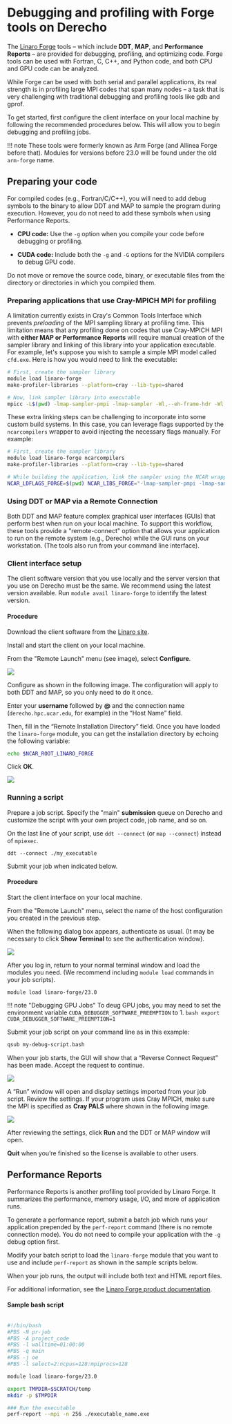 # Debugging and profiling with Forge tools on Derecho

The
[Linaro Forge](https://docs.linaroforge.com/23.0/html/forge/index.html)
tools – which include **DDT**, **MAP**, and **Performance Reports** –
are provided for debugging, profiling, and optimizing code. Forge tools
can be used with Fortran, C, C++, and Python code, and both CPU and GPU
code can be analyzed.

While Forge can be used with both serial and parallel applications, its
real strength is in profiling large MPI codes that span many nodes – a
task that is very challenging with traditional debugging and profiling
tools like gdb and gprof.

To get started, first configure the client interface on your local
machine by following the recommended procedures below. This will allow
you to begin debugging and profiling jobs.

!!! note
    These tools were formerly known as Arm Forge (and Allinea Forge before
    that). Modules for versions before 23.0 will be found under the old
    `arm-forge` name.

## Preparing your code

For compiled codes (e.g., Fortran/C/C++), you will need to add debug
symbols to the binary to allow DDT and MAP to sample the program during
execution. However, you do not need to add these symbols when using
Performance Reports.

- **CPU code:** Use the `-g` option when you compile your code before debugging or profiling.

- **CUDA code:** Include both the `-g` and `-G` options for the NVIDIA compilers to debug GPU code.

Do not move or remove the source code, binary, or executable files from
the directory or directories in which you compiled them.

### Preparing applications that use Cray-MPICH MPI for profiling

A limitation currently exists in Cray's Common Tools Interface which
prevents *preloading* of the MPI sampling library at profiling time.
This limitation means that any profiling done on codes that use
Cray-MPICH MPI with **either MAP or Performance Reports** will require
manual creation of the sampler library and linking of this library into
your application executable. For example, let's suppose you wish to
sample a simple MPI model called `cfd.exe`. Here is how you would need
to link the executable:
```bash
# First, create the sampler library
module load linaro-forge
make-profiler-libraries --platform=cray --lib-type=shared

# Now, link sampler library into executable
mpicc -L$(pwd) -lmap-sampler-pmpi -lmap-sampler -Wl,--eh-frame-hdr -Wl,-rpath=$(pwd) -o cfd.exe main.o driver.o physics.o
```

These extra linking steps can be challenging to incorporate into some
custom build systems. In this case, you can leverage flags supported by
the `ncarcompilers` wrapper to avoid injecting the necessary flags
manually. For example:
```bash
# First, create the sampler library
module load linaro-forge ncarcompilers
make-profiler-libraries --platform=cray --lib-type=shared

# While building the application, link the sampler using the NCAR wrapper (bash syntax)
NCAR_LDFLAGS_FORGE=$(pwd) NCAR_LIBS_FORGE="-lmap-sampler-pmpi -lmap-sampler -Wl,--eh-frame-hdr" ./build.sh
```

### Using DDT or MAP via a Remote Connection

Both DDT and MAP feature complex graphical user interfaces (GUIs) that
perform best when run on your local machine. To support this workflow,
these tools provide a "remote-connect" option that allows your
application to run on the remote system (e.g., Derecho) while the GUI
runs on your workstation. (The tools also run from your command line
interface).

### Client interface setup

The client software version that you use locally and the server version
that you use on Derecho must be the same. We recommend using the latest
version available. Run `module avail linaro-forge` to identify the latest
version.

#### Procedure

Download the client software from the [Linaro site](https://www.linaroforge.com/downloadForge/).

Install and start the client on your local machine.

From the "Remote Launch" menu (see image), select **Configure**.

![](media/image1.png)

Configure as shown in the following image. The configuration will apply
to both DDT and MAP, so you only need to do it once.

Enter your **username** followed by **@** and the connection name
(`derecho.hpc.ucar.edu`, for example) in the “Host Name” field.

Then, fill in the “Remote Installation Directory” field. Once you have
loaded the `linaro-forge` module, you can get the installation
directory by echoing the following variable:
```bash
echo $NCAR_ROOT_LINARO_FORGE
```

Click **OK**.

![](media/image2.png)

### Running a script

Prepare a job script. Specify the "main" **submission** queue on Derecho
and customize the script with your own project code, job name, and so
on.

On the last line of your script, use `ddt --connect` (or `map --connect`) instead of `mpiexec`.
```pre
ddt --connect ./my_executable
```

Submit your job when indicated below.

#### Procedure

Start the client interface on your local machine.

From the "Remote Launch" menu, select the name of the host configuration
you created in the previous step.

When the following dialog box appears, authenticate as usual. (It may be
necessary to click **Show Terminal** to see the authentication window).

![](media/image3.png)

After you log in, return to your normal terminal window and load the
modules you need. (We recommend including `module load` commands in
your job scripts).
```pre
module load linaro-forge/23.0
```

!!! note "Debugging GPU Jobs"
    To deug GPU jobs, you may need to set the environment variable
    `CUDA_DEBUGGER_SOFTWARE_PREEMPTION` to 1.
    ```bash
    export CUDA_DEBUGGER_SOFTWARE_PREEMPTION=1
    ```

Submit your job script on your command line as in this example:
```bash
qsub my-debug-script.bash
```

When your job starts, the GUI will show that a “Reverse Connect Request”
has been made. Accept the request to continue.

![](media/image4.png)

A “Run” window will open and display settings imported from your job
script. Review the settings. If your program uses Cray MPICH, make sure
the MPI is specified as **Cray PALS** where shown in the following
image.

![](media/image5.png)

After reviewing the settings, click **Run** and the DDT or MAP window
will open.

**Quit** when you’re finished so the license is available to other
users.

## Performance Reports

Performance Reports is another profiling tool provided by Linaro Forge.
It summarizes the performance, memory usage, I/O, and more of
application runs.

To generate a performance report, submit a batch job which runs your
application prepended by the `perf-report` command (there is no remote
connection mode). You do not need to compile your application with
the `-g` debug option first.

Modify your batch script to load the `linaro-forge` module that you
want to use and include `perf-report` as shown in the sample scripts
below.

When your job runs, the output will include both text and HTML report
files.

For additional information, see the [Linaro Forge product
documentation](https://docs.linaroforge.com/23.0/html/forge/index.html).

#### Sample bash script
```bash

#!/bin/bash
#PBS -N pr-job
#PBS -A project_code
#PBS -l walltime=01:00:00
#PBS -q main
#PBS -j oe
#PBS -l select=2:ncpus=128:mpiprocs=128

module load linaro-forge/23.0

export TMPDIR=$SCRATCH/temp
mkdir -p $TMPDIR

### Run the executable
perf-report --mpi -n 256 ./executable_name.exe
```
